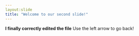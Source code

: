 ```yaml
---
layout:slide
title: "Welcome to our second slide!"
---
```

**I finally correctly edited the file**
Use the left arrow to go back!

